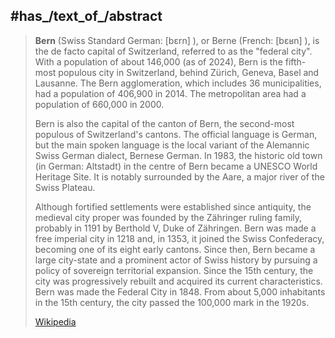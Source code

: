 
## #has_/text_of_/abstract 

> **Bern** (Swiss Standard German: [bɛrn] ), or Berne (French: [bɛʁn] ), 
> is the de facto capital of Switzerland, referred to as the "federal city". 
> With a population of about 146,000 (as of 2024), 
> Bern is the fifth-most populous city in Switzerland, 
> behind Zürich, Geneva, Basel and Lausanne. 
> The Bern agglomeration, which includes 36 municipalities, 
> had a population of 406,900 in 2014. 
> The metropolitan area had a population of 660,000 in 2000.
>
> Bern is also the capital of the canton of Bern, the second-most populous of Switzerland's cantons. The official language is German, but the main spoken language is the local variant of the Alemannic Swiss German dialect, Bernese German. In 1983, the historic old town (in German: Altstadt) in the centre of Bern became a UNESCO World Heritage Site. It is notably surrounded by the Aare, a major river of the Swiss Plateau.
>
> Although fortified settlements were established since antiquity, the medieval city proper was founded by the Zähringer ruling family, probably in 1191 by Berthold V, Duke of Zähringen. Bern was made a free imperial city in 1218 and, in 1353, it joined the Swiss Confederacy, becoming one of its eight early cantons. Since then, Bern became a large city-state and a prominent actor of Swiss history by pursuing a policy of sovereign territorial expansion. Since the 15th century, the city was progressively rebuilt and acquired its current characteristics. Bern was made the Federal City in 1848. From about 5,000 inhabitants in the 15th century, the city passed the 100,000 mark in the 1920s.
>
> [Wikipedia](https://en.wikipedia.org/wiki/Bern)

